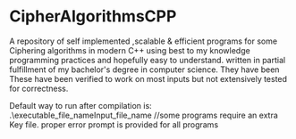 # CipherAlgorithmsCPP
A repository of self implemented ,scalable &amp; efficient programs for some Ciphering algorithms in modern C++ using  best to my knowledge programming practices and hopefully easy to understand. written in partial fulfillment of my bachelor's degree in computer science.
They have been These have been verified to work on most inputs but not extensively tested for correctness.

Default way to run after compilation is:
.\executable_file_name<space>Input_file_name //some programs require an extra Key file. proper error prompt is provided for all programs
